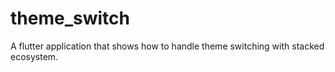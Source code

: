 # theme_switch
A flutter application that shows how to handle theme switching with stacked ecosystem.
